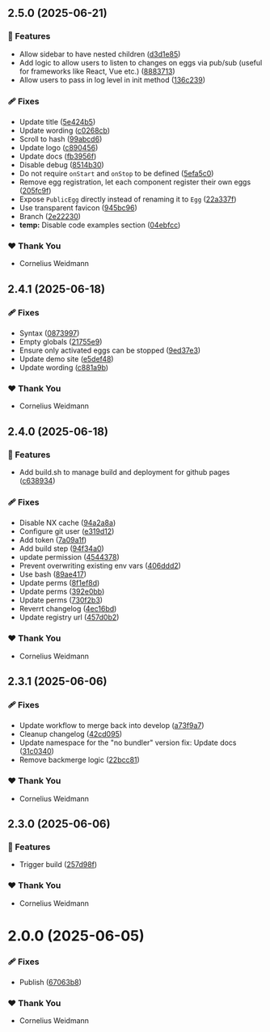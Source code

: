 ## 2.5.0 (2025-06-21)

### 🚀 Features

- Allow sidebar to have nested children ([d3d1e85](https://github.com/kyco/eeaas/commit/d3d1e85))
- Add logic to allow users to listen to changes on eggs via pub/sub (useful for frameworks like React, Vue etc.) ([8883713](https://github.com/kyco/eeaas/commit/8883713))
- Allow users to pass in log level in init method ([136c239](https://github.com/kyco/eeaas/commit/136c239))

### 🩹 Fixes

- Update title ([5e424b5](https://github.com/kyco/eeaas/commit/5e424b5))
- Update wording ([c0268cb](https://github.com/kyco/eeaas/commit/c0268cb))
- Scroll to hash ([99abcd6](https://github.com/kyco/eeaas/commit/99abcd6))
- Update logo ([c890456](https://github.com/kyco/eeaas/commit/c890456))
- Update docs ([fb3956f](https://github.com/kyco/eeaas/commit/fb3956f))
- Disable debug ([8514b30](https://github.com/kyco/eeaas/commit/8514b30))
- Do not require `onStart` and `onStop` to be defined ([5efa5c0](https://github.com/kyco/eeaas/commit/5efa5c0))
- Remove egg registration, let each component register their own eggs ([205fc9f](https://github.com/kyco/eeaas/commit/205fc9f))
- Expose `PublicEgg` directly instead of renaming it to `Egg` ([22a337f](https://github.com/kyco/eeaas/commit/22a337f))
- Use transparent favicon ([945bc96](https://github.com/kyco/eeaas/commit/945bc96))
- Branch ([2e22230](https://github.com/kyco/eeaas/commit/2e22230))
- **temp:** Disable code examples section ([04ebfcc](https://github.com/kyco/eeaas/commit/04ebfcc))

### ❤️ Thank You

- Cornelius Weidmann

## 2.4.1 (2025-06-18)

### 🩹 Fixes

- Syntax ([0873997](https://github.com/kyco/eeaas/commit/0873997))
- Empty globals ([21755e9](https://github.com/kyco/eeaas/commit/21755e9))
- Ensure only activated eggs can be stopped ([9ed37e3](https://github.com/kyco/eeaas/commit/9ed37e3))
- Update demo site ([e5def48](https://github.com/kyco/eeaas/commit/e5def48))
- Update wording ([c881a9b](https://github.com/kyco/eeaas/commit/c881a9b))

### ❤️ Thank You

- Cornelius Weidmann

## 2.4.0 (2025-06-18)

### 🚀 Features

- Add build.sh to manage build and deployment for github pages ([c638934](https://github.com/kyco/eeaas/commit/c638934))

### 🩹 Fixes

- Disable NX cache ([94a2a8a](https://github.com/kyco/eeaas/commit/94a2a8a))
- Configure git user ([e319d12](https://github.com/kyco/eeaas/commit/e319d12))
- Add token ([7a09a1f](https://github.com/kyco/eeaas/commit/7a09a1f))
- Add build step ([94f34a0](https://github.com/kyco/eeaas/commit/94f34a0))
- update permission ([4544378](https://github.com/kyco/eeaas/commit/4544378))
- Prevent overwriting existing env vars ([406ddd2](https://github.com/kyco/eeaas/commit/406ddd2))
- Use bash ([89ae417](https://github.com/kyco/eeaas/commit/89ae417))
- Update perms ([8f1ef8d](https://github.com/kyco/eeaas/commit/8f1ef8d))
- Update perms ([392e0bb](https://github.com/kyco/eeaas/commit/392e0bb))
- Update perms ([730f2b3](https://github.com/kyco/eeaas/commit/730f2b3))
- Reverrt changelog ([4ec16bd](https://github.com/kyco/eeaas/commit/4ec16bd))
- Update registry url ([457d0b2](https://github.com/kyco/eeaas/commit/457d0b2))

### ❤️ Thank You

- Cornelius Weidmann

## 2.3.1 (2025-06-06)

### 🩹 Fixes

- Update workflow to merge back into develop ([a73f9a7](https://github.com/kyco/eeaas/commit/a73f9a7))
- Cleanup changelog ([42cd095](https://github.com/kyco/eeaas/commit/42cd095))
- Update namespace for the "no bundler" version fix: Update docs ([31c0340](https://github.com/kyco/eeaas/commit/31c0340))
- Remove backmerge logic ([22bcc81](https://github.com/kyco/eeaas/commit/22bcc81))

### ❤️ Thank You

- Cornelius Weidmann

## 2.3.0 (2025-06-06)

### 🚀 Features

- Trigger build ([257d98f](https://github.com/kyco/eeaas/commit/257d98f))

### ❤️ Thank You

- Cornelius Weidmann

# 2.0.0 (2025-06-05)

### 🩹 Fixes

- Publish ([67063b8](https://github.com/kyco/eeaas/commit/67063b8))

### ❤️ Thank You

- Cornelius Weidmann
